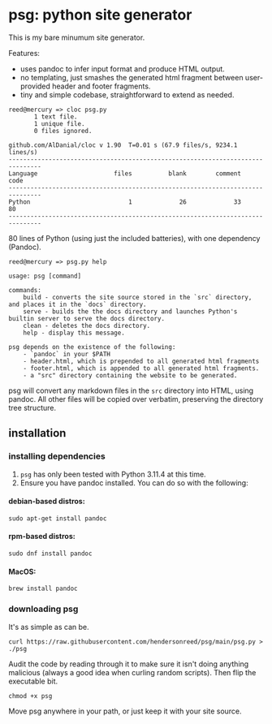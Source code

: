 # psg: python site generator

This is my bare minumum site generator.

Features:

- uses pandoc to infer input format and produce HTML output.
- no templating, just smashes the generated html fragment between user-provided header and footer fragments.
- tiny and simple codebase, straightforward to extend as needed.


```
reed@mercury => cloc psg.py
       1 text file.
       1 unique file.
       0 files ignored.

github.com/AlDanial/cloc v 1.90  T=0.01 s (67.9 files/s, 9234.1 lines/s)
-------------------------------------------------------------------------------
Language                     files          blank        comment           code
-------------------------------------------------------------------------------
Python                           1             26             33             80
-------------------------------------------------------------------------------
```

80 lines of Python (using just the included batteries), with one dependency (Pandoc).

```
reed@mercury => psg.py help

usage: psg [command]

commands:
    build - converts the site source stored in the `src` directory, and places it in the `docs` directory.
    serve - builds the the docs directory and launches Python's builtin server to serve the docs directory.
    clean - deletes the docs directory.
    help - display this message.

psg depends on the existence of the following:
    - `pandoc` in your $PATH
    - header.html, which is prepended to all generated html fragments
    - footer.html, which is appended to all generated html fragments.
    - a "src" directory containing the website to be generated.
```

psg will convert any markdown files in the `src` directory into HTML, using pandoc. All other files will be copied over verbatim, preserving the directory tree structure.

## installation

### installing dependencies

1. `psg` has only been tested with Python 3.11.4 at this time.
2. Ensure you have pandoc installed. You can do so with the following:

#### debian-based distros:

```shell
sudo apt-get install pandoc
```

#### rpm-based distros:

```shell
sudo dnf install pandoc
```

#### MacOS:
```shell
brew install pandoc
```

### downloading psg

It's as simple as can be.

```shell
curl https://raw.githubusercontent.com/hendersonreed/psg/main/psg.py > ./psg
```

Audit the code by reading through it to make sure it isn't doing anything malicious (always a good idea when curling random scripts). Then flip the executable bit.

```
chmod +x psg
```

Move psg anywhere in your path, or just keep it with your site source.
